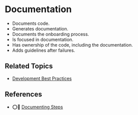 # Documentation

* Documents code.
* Generates documentation.
* Documents the onboarding process.
* Is focused in documentation.
* Has ownership of the code, including the documentation.
* Adds guidelines after failures.

## Related Topics

* [Development Best Practices](/best-practices.md)

## References

* :o::memo: [Documenting Steps](https://docs.google.com/document/d/1PIhxgbyeMtGX_x0z2TgyrsF41KIUjJelcGHLdk9d95g/edit)
